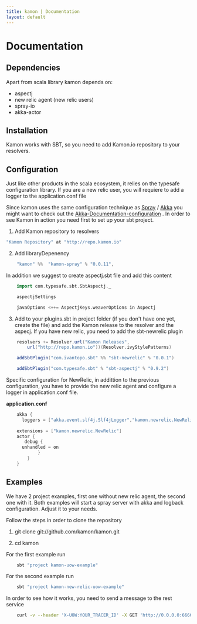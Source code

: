 ```yaml
---
title: kamon | Documentation
layout: default
---
```


Documentation
===

Dependencies
---

Apart from scala library kamon depends on:

- aspectj 
- new relic agent (new relic users) 
- spray-io 
- akka-actor 


Installation
---
Kamon works with SBT, so you need to add Kamon.io repository to your resolvers.

Configuration
---
Just like other products in the scala ecosystem, it relies on the typesafe configuration library. If you are a new relic user, you will requiere to add a logger to the application.conf file

    
Since kamon uses the same configuration technique as [Spray](http://spray.io/documentation "Spray") / [Akka](http://akka.io/docs "Akka") you might want to check out the [Akka-Documentation-configuration](http://doc.akka.io/docs/akka/2.1.4/general/configuration.html "Akka Documentation on configuration")
.
In order to see Kamon in action you need first to set up your sbt project.

1. Add Kamon repository to resolvers

```scala
"Kamon Repository" at "http://repo.kamon.io"
```

2. Add libraryDepenency

```scala 
    "kamon" %%  "kamon-spray" % "0.0.11",
```

In addition we suggest to create aspectj.sbt file and add this content

```scala
    import com.typesafe.sbt.SbtAspectj._

    aspectjSettings

    javaOptions <++= AspectjKeys.weaverOptions in Aspectj
```

3. Add to your plugins.sbt in project folder (if you don't have one yet, create the file) and add the Kamon release to the resolver and the aspecj. If you have new relic, you need to add the sbt-newrelic plugin

```scala
    resolvers += Resolver.url("Kamon Releases", 
        url("http://repo.kamon.io"))(Resolver.ivyStylePatterns)

    addSbtPlugin("com.ivantopo.sbt" %% "sbt-newrelic" % "0.0.1")

    addSbtPlugin("com.typesafe.sbt" % "sbt-aspectj" % "0.9.2")
``` 
Specific configuration for NewRelic, in addittion to the previous configuration, you have to provide the new relic agent and configure a logger in application.conf file.

**application.conf**

```scala
    akka {
      loggers = ["akka.event.slf4j.Slf4jLogger","kamon.newrelic.NewRelicErrorLogger"]
  
    extensions = ["kamon.newrelic.NewRelic"]
    actor {
       debug {
      unhandled = on
            }
        }
    }
```

Examples
---

We have 2 project examples, first one without new relic agent, the second one with it. Both examples will start a spray server with akka and logback configuration. Adjust it to your needs. 

Follow the steps in order to clone the repository

1. git clone git://github.com/kamon/kamon.git

2. cd kamon

For the first example run

```bash
    sbt "project kamon-uow-example"
```

For the second example run

```bash
    sbt "project kamon-new-relic-uow-example"
```
In order to see how it works, you need to send a message to the rest service

```bash
    curl -v --header 'X-UOW:YOUR_TRACER_ID' -X GET 'http://0.0.0.0:6666/fibonacci'
```

